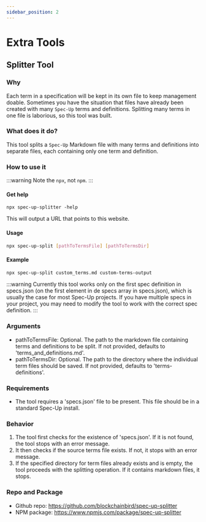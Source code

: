 ```yaml
---
sidebar_position: 2
---
```


# Extra Tools

## Splitter Tool

### Why

Each term in a specification will be kept in its own file to keep management doable. Sometimes you have the situation that files have already been created with many `Spec-Up` terms and definitions. Splitting many terms in one file is laborious, so this tool was built.

### What does it do?

This tool splits a `Spec-Up` Markdown file with many terms and definitions into separate files, each containing only one term and definition.

### How to use it

:::warning
Note the `npx`, not `npm`.
:::

#### Get help

```
npx spec-up-splitter -help
```
This will output a URL that points to this website.

#### Usage

```bash
npx spec-up-split [pathToTermsFile] [pathToTermsDir]
```

#### Example

```bash
npx spec-up-split custom_terms.md custom-terms-output
```

:::warning
Currently this tool works only on the first spec definition in specs.json (on the first element in de specs array in specs.json), which is usually the case for most Spec-Up projects. If you have multiple specs in your project, you may need to modify the tool to work with the correct spec definition.
:::

### Arguments

- pathToTermsFile: Optional. The path to the markdown file containing terms and definitions to be split. If not provided, defaults to 'terms_and_definitions.md'.
- pathToTermsDir: Optional. The path to the directory where the individual term files should be saved. If not provided, defaults to 'terms-definitions'.

### Requirements

- The tool requires a 'specs.json' file to be present. This file should be in a standard Spec-Up install.

### Behavior

1. The tool first checks for the existence of 'specs.json'. If it is not found, the tool stops with an error message.
2. It then checks if the source terms file exists. If not, it stops with an error message.
3. If the specified directory for term files already exists and is empty, the tool proceeds with the splitting operation. If it contains markdown files, it stops.

### Repo and Package

- Github repo: https://github.com/blockchainbird/spec-up-splitter
- NPM package: https://www.npmjs.com/package/spec-up-splitter
